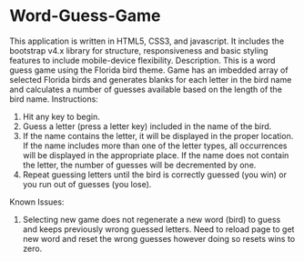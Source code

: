 # Word-Guess-Game
This application is written in HTML5, CSS3, and javascript.  It includes the bootstrap v4.x library for structure, responsiveness and basic styling features to include mobile-device flexibility.
Description.  This is a word guess game using the Florida bird theme.  Game has an imbedded array of selected Florida birds and generates blanks for each letter in the bird name and calculates a number of guesses available based on the length of the bird name.
Instructions:
1.  Hit any key to begin.
2.  Guess a letter (press a letter key) included in the name of the bird.  
3.  If the name contains the letter, it will be displayed in the proper location.  If the name includes more than one of the letter types, all occurrences will be displayed in the appropriate place.  If the name does not contain the letter, the number of guesses will be decremented by one.
4.  Repeat guessing letters until the bird is correctly guessed (you win) or you run out of guesses (you lose).

Known Issues:
1.  Selecting new game does not regenerate a new word (bird) to guess and keeps previously wrong guessed letters.  Need to reload page to get new word and reset the wrong guesses however doing so resets wins to zero.

